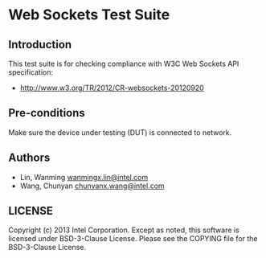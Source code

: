 # Web Sockets Test Suite

## Introduction

This test suite is for checking compliance with W3C Web Sockets API
specification:
* http://www.w3.org/TR/2012/CR-websockets-20120920

## Pre-conditions

Make sure the device under testing (DUT) is connected to network.

## Authors

* Lin, Wanming <wanmingx.lin@intel.com>
* Wang, Chunyan <chunyanx.wang@intel.com>

## LICENSE

Copyright (c) 2013 Intel Corporation.
Except as noted, this software is licensed under BSD-3-Clause License.
Please see the COPYING file for the BSD-3-Clause License.
